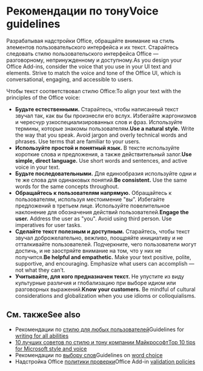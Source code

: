 # <a name="voice-guidelines"></a><span data-ttu-id="aa369-101">Рекомендации по тону</span><span class="sxs-lookup"><span data-stu-id="aa369-101">Voice guidelines</span></span>

<span data-ttu-id="aa369-p101">Разрабатывая надстройки Office, обращайте внимание на стиль элементов пользовательского интерфейса и их текст. Старайтесь следовать стилю пользовательского интерфейса Office — разговорному, непринужденному и доступному.</span><span class="sxs-lookup"><span data-stu-id="aa369-p101">As you design your Office Add-ins, consider the voice that you use in your UI text and elements. Strive to match the voice and tone of the Office UI, which is conversational, engaging, and accessible to users.</span></span> 

<span data-ttu-id="aa369-104">Чтобы текст соответствовал стилю Office:</span><span class="sxs-lookup"><span data-stu-id="aa369-104">To align your text with the principles of the Office voice:</span></span>

- <span data-ttu-id="aa369-p102">**Будьте естественными.** Старайтесь, чтобы написанный текст звучал так, как вы бы произнесли его вслух. Избегайте жаргонизмов и чересчур узкоспециализированных слов и фраз. Используйте термины, которые знакомы пользователям.</span><span class="sxs-lookup"><span data-stu-id="aa369-p102">**Use a natural style.** Write the way that you speak. Avoid jargon and overly technical words and phrases. Use terms that are familiar to your users.</span></span>
- <span data-ttu-id="aa369-p103">**Используйте простой и понятный язык.** В тексте используйте короткие слова и предложения, а также действительный залог.</span><span class="sxs-lookup"><span data-stu-id="aa369-p103">**Use simple, direct language.** Use short words and sentences, and active voice in your text.</span></span> 
- <span data-ttu-id="aa369-p104">**Будьте последовательными.** Для единообразия используйте одни и те же слова для одинаковых понятий.</span><span class="sxs-lookup"><span data-stu-id="aa369-p104">**Be consistent.** Use the same words for the same concepts throughout.</span></span>
- <span data-ttu-id="aa369-p105">**Обращайтесь к пользователям напрямую.** Обращайтесь к пользователям, используя местоимение "вы". Избегайте предложений в третьем лице. Используйте повелительное наклонение для обозначения действий пользователей.</span><span class="sxs-lookup"><span data-stu-id="aa369-p105">**Engage the user.** Address the user as "you". Avoid using third person. Use imperatives for user tasks.</span></span>
- <span data-ttu-id="aa369-p106">**Сделайте текст полезным и доступным.** Старайтесь, чтобы текст звучал доброжелательно, вежливо, поощряйте инициативу и не отталкивайте пользователей. Подчеркните, чего пользователи могут достичь, и не заостряйте внимание на том, что у них не получится.</span><span class="sxs-lookup"><span data-stu-id="aa369-p106">**Be helpful and empathetic.** Make your text positive, polite, supportive, and encouraging. Emphasize what users can accomplish ― not what they can't.</span></span>
- <span data-ttu-id="aa369-p107">**Учитывайте, для кого предназначен текст.** Не упустите из виду культурные различия и глобализацию при выборе идиом или разговорных выражений.</span><span class="sxs-lookup"><span data-stu-id="aa369-p107">**Know your customers.** Be mindful of cultural considerations and globalization when you use idioms or colloquialisms.</span></span>

## <a name="see-also"></a><span data-ttu-id="aa369-122">См. также</span><span class="sxs-lookup"><span data-stu-id="aa369-122">See also</span></span>

- <span data-ttu-id="aa369-123">Рекомендации по [стилю для любых пользователей](https://docs.microsoft.com/en-us/style-guide/accessibility/writing-all-abilities)</span><span class="sxs-lookup"><span data-stu-id="aa369-123">Guidelines for [writing for all abilities](https://docs.microsoft.com/en-us/style-guide/accessibility/writing-all-abilities)</span></span>
- [<span data-ttu-id="aa369-124">10 лучших советов по стилю и тону компании Майкрософт</span><span class="sxs-lookup"><span data-stu-id="aa369-124">Top 10 tips for Microsoft style and voice</span></span>](https://docs.microsoft.com/en-us/style-guide/top-10-tips-style-voice)
- <span data-ttu-id="aa369-125">Рекомендации по [выбору слов](https://docs.microsoft.com/en-us/style-guide/word-choice/)</span><span class="sxs-lookup"><span data-stu-id="aa369-125">Guidelines on [word choice](https://docs.microsoft.com/en-us/style-guide/word-choice/)</span></span>
-  <span data-ttu-id="aa369-126">Надстройка Office [политики проверки](https://docs.microsoft.com/en-us/office/dev/store/validation-policies)</span><span class="sxs-lookup"><span data-stu-id="aa369-126">Office Add-in [validation policies](https://docs.microsoft.com/en-us/office/dev/store/validation-policies)</span></span>